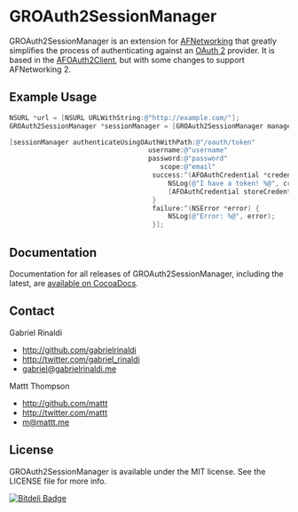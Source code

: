 # GROAuth2SessionManager

GROAuth2SessionManager is an extension for [AFNetworking](http://github.com/AFNetworking/AFNetworking/) that greatly simplifies the process of authenticating against an [OAuth 2](http://oauth.net/2/) provider. It is based in the [AFOAuth2Client](https://github.com/AFNetworking/AFOAuth2Client), but with some changes to support AFNetworking 2.

## Example Usage

``` objective-c
NSURL *url = [NSURL URLWithString:@"http://example.com/"];
GROAuth2SessionManager *sessionManager = [GROAuth2SessionManager managerWithBaseURL:url clientID:kClientID secret:kClientSecret];

[sessionManager authenticateUsingOAuthWithPath:@"/oauth/token"
                                   username:@"username"
                                   password:@"password"
                                      scope:@"email"
                                    success:^(AFOAuthCredential *credential) {
                                        NSLog(@"I have a token! %@", credential.accessToken);
                                        [AFOAuthCredential storeCredential:credential withIdentifier:sessionManager.serviceProviderIdentifier];
                                    }
                                    failure:^(NSError *error) {
                                        NSLog(@"Error: %@", error);
                                    }];
```

## Documentation

Documentation for all releases of GROAuth2SessionManager, including the latest, are [available on CocoaDocs](http://cocoadocs.org/docsets/GROAuth2SessionManager/).

## Contact

Gabriel Rinaldi

- http://github.com/gabrielrinaldi
- http://twitter.com/gabriel_rinaldi
- gabriel@gabrielrinaldi.me

Mattt Thompson

- http://github.com/mattt
- http://twitter.com/mattt
- m@mattt.me

## License

GROAuth2SessionManager is available under the MIT license. See the LICENSE file for more info.

[![Bitdeli Badge](https://d2weczhvl823v0.cloudfront.net/gabrielrinaldi/groauth2sessionmanager/trend.png)](https://bitdeli.com/free "Bitdeli Badge")

